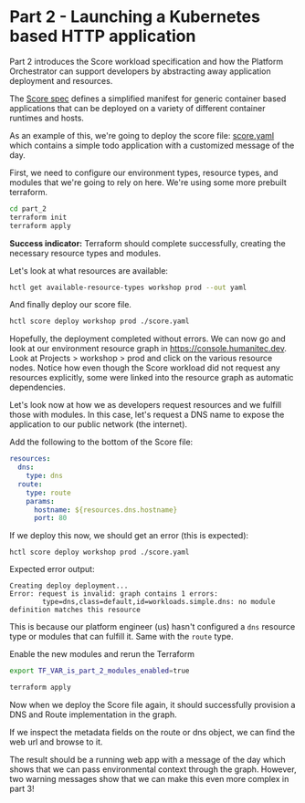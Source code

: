 # Part 2 - Launching a Kubernetes based HTTP application

Part 2 introduces the Score workload specification and how the Platform Orchestrator can support developers by abstracting away application deployment and resources.

The [Score spec](https://docs.score.dev/docs/score-specification/score-spec-reference/) defines a simplified manifest for generic container based applications that can be deployed on a variety of different container runtimes and hosts.

As an example of this, we're going to deploy the score file: [score.yaml](./score.yaml) which contains a simple todo application with a customized message of the day.

First, we need to configure our environment types, resource types, and modules that we're going to rely on here. We're using some more prebuilt terraform.

```sh
cd part_2
terraform init
terraform apply
```

**Success indicator:** Terraform should complete successfully, creating the necessary resource types and modules.

Let's look at what resources are available:

```sh
hctl get available-resource-types workshop prod --out yaml
```

And finally deploy our score file.

```sh
hctl score deploy workshop prod ./score.yaml
```

Hopefully, the deployment completed without errors. We can now go and look at our environment resource graph in <https://console.humanitec.dev>. Look at Projects > workshop > prod and click on the various resource nodes. Notice how even though the Score workload did not request any resources explicitly, some were linked into the resource graph as automatic dependencies.

Let's look now at how we as developers request resources and we fulfill those with modules. In this case, let's request a DNS name to expose the application to our public network (the internet).

Add the following to the bottom of the Score file:

```yaml
resources:
  dns:
    type: dns
  route:
    type: route
    params:
      hostname: ${resources.dns.hostname}
      port: 80
```

If we deploy this now, we should get an error (this is expected):

```
hctl score deploy workshop prod ./score.yaml
```

Expected error output:
```
Creating deploy deployment...
Error: request is invalid: graph contains 1 errors:
        type=dns,class=default,id=workloads.simple.dns: no module definition matches this resource
```

This is because our platform engineer (us) hasn't configured a `dns` resource type or modules that can fulfill it. Same with the `route` type.

Enable the new modules and rerun the Terraform

```sh
export TF_VAR_is_part_2_modules_enabled=true

terraform apply
```

Now when we deploy the Score file again, it should successfully provision a DNS and Route implementation in the graph.

If we inspect the metadata fields on the route or dns object, we can find the web url and browse to it.

The result should be a running web app with a message of the day which shows that we can pass environmental context through the graph. However, two warning messages show that we can make this even more complex in part 3!
